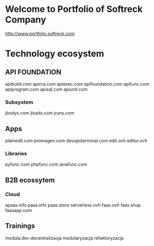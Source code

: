 # Welcome to Portfolio of Softreck Company
http://www.portfolio.softreck.com

# Technology ecosystem

## API FOUNDATION

apibuild.com
apicra.com
apiexec.com
apifoundation.com
apifunc.com
apiprogram.com
apisql.com
apiunit.com


### Subsystem
jbodys.com
jloads.com
jruns.com

## Apps
plainedit.com
promagen.com
devopsterminal.com
edit.ovh
editor.ovh


### Libraries

pyfunc.com
phpfunc.com
javafunc.com





## B2B ecossytem

### Cloud

apaas.info
paas.info
paas.store
serverless.ovh
faas.ovh
faas.shop
faasapp.com


## Trainings

modula.dev
decentralizacja
modularyzacja
refaktoryzacja

